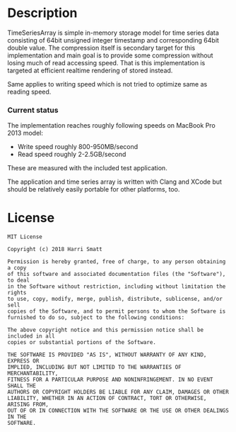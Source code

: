# Description

TimeSeriesArray is simple in-memory storage model for time series data consisting of 64bit unsigned
integer timestamp and corresponding 64bit double value. The compression itself is secondary target
for this implementation and main goal is to provide some compression without losing much of read
accessing speed. That is this implementation is targeted at efficient realtime rendering of stored
instead.

Same applies to writing speed which is not tried to optimize same as reading speed.

### Current status

The implementation reaches roughly following speeds on MacBook Pro 2013 model:
- Write speed roughly 800-950MB/second
- Read speed roughly 2-2.5GB/second

These are measured with the included test application.

The application and time series array is written with Clang and XCode but should be relatively
easily portable for other platforms, too.

# License
```
MIT License

Copyright (c) 2018 Harri Smatt

Permission is hereby granted, free of charge, to any person obtaining a copy
of this software and associated documentation files (the "Software"), to deal
in the Software without restriction, including without limitation the rights
to use, copy, modify, merge, publish, distribute, sublicense, and/or sell
copies of the Software, and to permit persons to whom the Software is
furnished to do so, subject to the following conditions:

The above copyright notice and this permission notice shall be included in all
copies or substantial portions of the Software.

THE SOFTWARE IS PROVIDED "AS IS", WITHOUT WARRANTY OF ANY KIND, EXPRESS OR
IMPLIED, INCLUDING BUT NOT LIMITED TO THE WARRANTIES OF MERCHANTABILITY,
FITNESS FOR A PARTICULAR PURPOSE AND NONINFRINGEMENT. IN NO EVENT SHALL THE
AUTHORS OR COPYRIGHT HOLDERS BE LIABLE FOR ANY CLAIM, DAMAGES OR OTHER
LIABILITY, WHETHER IN AN ACTION OF CONTRACT, TORT OR OTHERWISE, ARISING FROM,
OUT OF OR IN CONNECTION WITH THE SOFTWARE OR THE USE OR OTHER DEALINGS IN THE
SOFTWARE.
```
